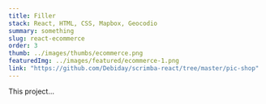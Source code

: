 ```yaml
---
title: Filler
stack: React, HTML, CSS, Mapbox, Geocodio
summary: something
slug: react-ecommerce
order: 3
thumb: ../images/thumbs/ecommerce.png
featuredImg: ../images/featured/ecommerce-1.png
link: "https://github.com/Debiday/scrimba-react/tree/master/pic-shop"
---
```


This project...